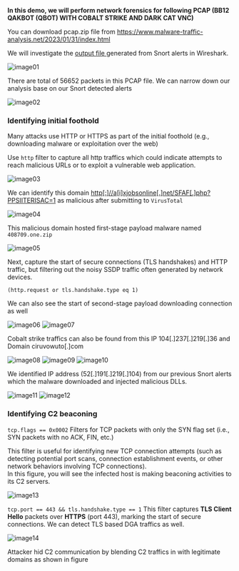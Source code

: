 **In this demo, we will perform network forensics for following PCAP (BB12 QAKBOT (QBOT) WITH COBALT STRIKE AND DARK CAT VNC)**

You can download pcap.zip file from https://www.malware-traffic-analysis.net/2023/01/31/index.html

We will investigate the <a href="https://github.com/MyatKyawKaung/Snort/blob/main/Malware%20Traffic%20Analysis%20with%20Snort3.md#pcap_02-bb12-qakbot-qbot-with-cobalt-strike-and-dark-cat-vnc"> output file </a> generated from Snort alerts in Wireshark.

![image01](https://github.com/user-attachments/assets/54de235e-7da1-49ae-84fa-8226d1a5d796)

There are total of 56652 packets in this PCAP file. We can narrow down our analysis base on our Snort detected alerts

![image02](https://github.com/user-attachments/assets/d912c80e-3c0d-4792-99f7-704428e5d528)

### Identifying initial foothold

Many attacks use HTTP or HTTPS as part of the initial foothold (e.g., downloading malware or exploitation over the web) 

Use `http` filter to capture all http traffics which could indicate attempts to reach malicious URLs or to exploit a vulnerable web application.

![image03](https://github.com/user-attachments/assets/12c9ec5e-77f5-4b91-af9e-48758c901bdf)

We can identify this domain [http[:]//a[i]xjobsonline[.]net/SFAF[.]php?PPSIITERISAC=1](http://aixjobsonline.net/SFAF.php?PPSIITERISAC=1) as malicious after submitting to `VirusTotal`

![image04](https://github.com/user-attachments/assets/595dcac7-5450-4cf9-95f0-2b9c0b6ea89b)

This malicious domain hosted first-stage payload malware named `408709.one.zip` 

![image05](https://github.com/user-attachments/assets/022fcf63-bf50-43ef-93f6-2d6aafafa856)

Next, capture the start of secure connections (TLS handshakes) and HTTP traffic, but filtering out the noisy SSDP traffic often generated by network devices.

`(http.request or tls.handshake.type eq 1)`

We can also see the start of second-stage payload downloading connection as well

![image06](https://github.com/user-attachments/assets/f55a5c90-59bd-445e-95aa-861383d97fff)
![image07](https://github.com/user-attachments/assets/508fb2c7-5198-4779-af56-7af3dfae41b3)

Cobalt strike traffics can also be found from this IP 104[.]237[.]219[.]36 and Domain ciruvowuto[.]com

![image08](https://github.com/user-attachments/assets/5601f566-e3bc-4c8f-888b-6d8ae553bc79)
![image09](https://github.com/user-attachments/assets/95bf47b3-190e-4966-8d2e-c3e27176f825)
![image10](https://github.com/user-attachments/assets/7951e403-0e30-4bb1-8979-b25afc036301)


We identified IP address (52[.]191[.]219[.]104) from our previous Snort alerts which the malware downloaded and injected malicious DLLs.

![image11](https://github.com/user-attachments/assets/312f1085-a900-4a11-8182-a9f26acb1f17)
![image12](https://github.com/user-attachments/assets/3221093b-15dc-41ac-830e-fdaaa47ac9f0)

### Identifying C2 beaconing

`tcp.flags == 0x0002` Filters for TCP packets with only the SYN flag set (i.e., SYN packets with no ACK, FIN, etc.)

This filter is useful for identifying new TCP connection attempts (such as detecting potential port scans, connection establishment events, or other network behaviors involving TCP connections). </br> 
In this figure, you will see the infected host is making beaconing activities to its C2 servers.

![image13](https://github.com/user-attachments/assets/17866417-5322-4673-a659-28aa78c9dd43)

`tcp.port == 443 && tls.handshake.type == 1`
This filter captures **TLS Client Hello** packets over **HTTPS** (port 443), marking the start of secure connections. We can detect TLS based DGA traffics as well.

![image14](https://github.com/user-attachments/assets/6e08db40-2dcb-466d-86af-eac1c9232136)

Attacker hid C2 communication by blending C2 traffics in with legitimate domains as shown in figure

